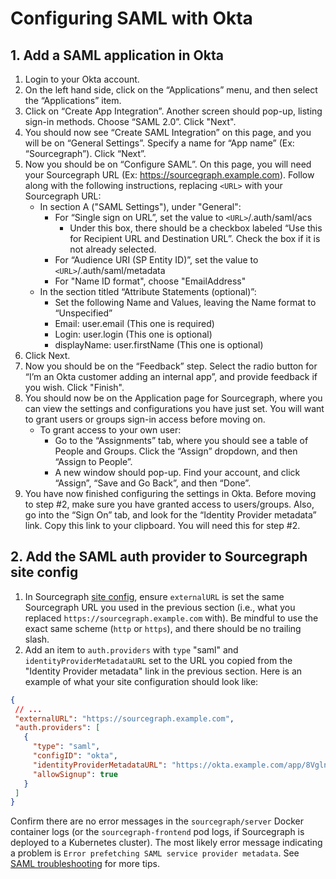 # Configuring SAML with Okta

## 1. Add a SAML application in Okta

1. Login to your Okta account.
1. On the left hand side, click on the “Applications” menu, and then select the “Applications” item.
1. Click on “Create App Integration”. Another screen should pop-up, listing sign-in methods. Choose “SAML 2.0”. Click "Next".
1. You should now see “Create SAML Integration” on this page, and you will be on “General Settings”. Specify a name for “App name” (Ex: “Sourcegraph”). Click “Next”.
1. Now you should be on “Configure SAML”. On this page, you will need your Sourcegraph URL (Ex: https://sourcegraph.example.com). Follow along with the following instructions, replacing `<URL>` with your Sourcegraph URL:
    - In section A ("SAML Settings"), under "General":
      - For “Single sign on URL”, set the value to `<URL>`/.auth/saml/acs
        - Under this box, there should be a checkbox labeled “Use this for Recipient URL and Destination URL”. Check the box if it is not already selected.
      - For “Audience URI (SP Entity ID)”, set the value to `<URL>`/.auth/saml/metadata
      - For "Name ID format", choose "EmailAddress"
    - In the section titled “Attribute Statements (optional)”:
      - Set the following Name and Values, leaving the Name format to “Unspecified”
      - Email: user.email (This one is required)
      - Login: user.login (This one is optional)
      - displayName: user.firstName (This one is optional)
1. Click Next.
1. Now you should be on the “Feedback” step. Select the radio button for “I’m an Okta customer adding an internal app”, and provide feedback if you wish. Click "Finish".
1. You should now be on the Application page for Sourcegraph, where you can view the settings and configurations you have just set. You will want to grant users or groups sign-in access before moving on.
    - To grant access to your own user:
      - Go to the “Assignments” tab, where you should see a table of People and Groups. Click the “Assign” dropdown, and then “Assign to People”.
      - A new window should pop-up. Find your account, and click “Assign”, “Save and Go Back”, and then “Done”.
1. You have now finished configuring the settings in Okta. Before moving to step #2, make sure you have granted access to users/groups. Also, go into the “Sign On” tab, and look for the “Identity Provider metadata” link. Copy this link to your clipboard. You will need this for step #2.

## 2. Add the SAML auth provider to Sourcegraph site config

1. In Sourcegraph [site config](../../config/site_config.md), ensure `externalURL` is set the same Sourcegraph URL you used in the previous section (i.e., what you replaced `https://sourcegraph.example.com` with). Be mindful to use the exact same scheme (`http` or `https`), and there should be no trailing slash.
1. Add an item to `auth.providers` with `type` "saml" and `identityProviderMetadataURL` set to the URL you copied from the "Identity Provider metadata" link in the previous section. Here is an example of what your site configuration should look like:

```json
{
 // ...
 "externalURL": "https://sourcegraph.example.com",
 "auth.providers": [
   {
     "type": "saml",
     "configID": "okta",
     "identityProviderMetadataURL": "https://okta.example.com/app/8VglnckX0yyhdkp0bk00/sso/saml/metadata",
     "allowSignup": true 
   }
 ]
}
```

Confirm there are no error messages in the `sourcegraph/server` Docker container logs (or the `sourcegraph-frontend` pod logs, if Sourcegraph is deployed to a Kubernetes cluster). The most likely error message indicating a problem is `Error prefetching SAML service provider metadata`. See [SAML troubleshooting](../saml.md#saml-troubleshooting) for more tips.
